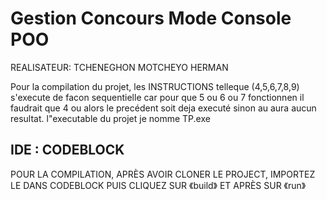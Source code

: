 # Gestion Concours Mode Console POO
REALISATEUR: 
             TCHENEGHON MOTCHEYO HERMAN       
             
Pour la compilation du projet, les INSTRUCTIONS telleque (4,5,6,7,8,9) s'execute 
de facon sequentielle car pour que 5 ou 6 ou 7 fonctionnen il faudrait que 4 ou 
alors le precédent soit deja executé sinon au aura aucun resultat.
l"executable du projet je nomme TP.exe

## IDE : CODEBLOCK

POUR LA COMPILATION, APRÈS AVOIR CLONER LE PROJECT, IMPORTEZ LE DANS CODEBLOCK PUIS
CLIQUEZ SUR 《build》 ET APRÈS SUR 《run》
